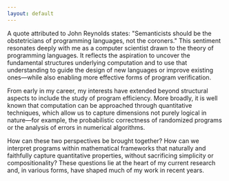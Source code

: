 ```yaml
---
layout: default
---
```


A quote attributed to John Reynolds states: "Semanticists should be the obstetricians of programming languages, not the coroners." This sentiment resonates deeply with me as a computer scientist drawn to the theory of programming languages. It reflects the aspiration to uncover the fundamental structures underlying computation and to use that understanding to guide the design of new languages or improve existing ones—while also enabling more effective forms of program verification.<br>

From early in my career, my interests have extended beyond structural aspects to include the study of program efficiency. More broadly, it is well known that computation can be approached through quantitative techniques, which allow us to capture dimensions not purely logical in nature—for example, the probabilistic correctness of randomized programs or the analysis of errors in numerical algorithms.<br>

How can these two perspectives be brought together? How can we interpret programs within mathematical frameworks that naturally and faithfully capture quantitative properties, without sacrificing simplicity or compositionality? These questions lie at the heart of my current research and, in various forms, have shaped much of my work in recent years.